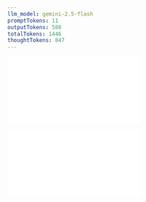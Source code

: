 ```yaml
---
llm_model: gemini-2.5-flash
promptTokens: 11
outputTokens: 588
totalTokens: 1446
thoughtTokens: 847
---
```


![@](steps/prompt.65c71fcd.md)

![@](steps/response.21441a2b.md)